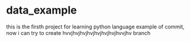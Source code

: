 # data_example

this is the firsth project for learning python language
example of commit, now i can try to create  hvvjhvjhvjhvjhvjhvjhvjhvvjhv branch